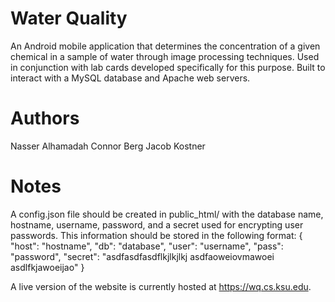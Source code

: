 # Water Quality
An Android mobile application that determines the concentration of a given chemical in a sample of water through image processing techniques. Used in conjunction with lab cards developed specifically for this purpose. Built to interact with a MySQL database and Apache web servers.

# Authors
Nasser Alhamadah
Connor Berg
Jacob Kostner

# Notes
A config.json file should be created in public_html/ with the database name, hostname, username, password, and a secret used for encrypting user passwords.
This information should be stored in the following format:
{
  "host": "hostname",
  "db": "database",
  "user": "username",
  "pass": "password",
  "secret": "asdfasdfasdflkjlkjlkj asdfaoweiovmawoei asdlfkjawoeijao"
}

A live version of the website is currently hosted at https://wq.cs.ksu.edu.
